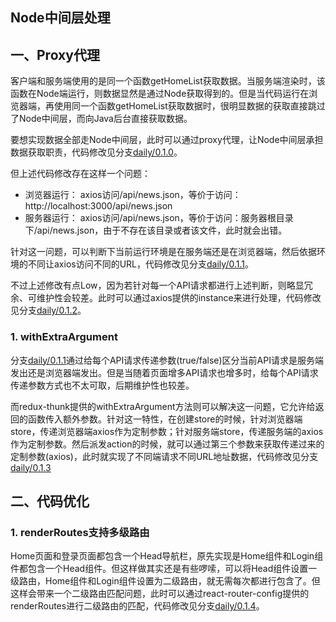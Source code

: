 Node中间层处理
---

## 一、Proxy代理

客户端和服务端使用的是同一个函数getHomeList获取数据。当服务端渲染时，该函数在Node端运行，则数据显然是通过Node获取得到的。但是当代码运行在浏览器端，再使用同一个函数getHomeList获取数据时，很明显数据的获取直接跳过了Node中间层，而向Java后台直接获取数据。

要想实现数据全部走Node中间层，此时可以通过proxy代理，让Node中间层承担数据获取职责，代码修改见分支[daily/0.1.0](https://github.com/Bian2017/ReactSSR/commit/82d16a55a23cf20148beae1916602ea3fb9e7662)。

但上述代码修改存在这样一个问题：

+ 浏览器运行： axios访问/api/news.json，等价于访问：http://localhost:3000/api/news.json
+ 服务器运行： axios访问/api/news.json，等价于访问：服务器根目录下/api/news.json，由于不存在该目录或者该文件，此时就会出错。

针对这一问题，可以判断下当前运行环境是在服务端还是在浏览器端，然后依据环境的不同让axios访问不同的URL，代码修改见分支[daily/0.1.1](https://github.com/Bian2017/ReactSSR/commit/65a9b8509c40c0895ee9d7284d33d85b54cc27d6)。

不过上述修改有点Low，因为若针对每一个API请求都进行上述判断，则略显冗余、可维护性会较差。此时可以通过axios提供的instance来进行处理，代码修改见分支[daily/0.1.2](https://github.com/Bian2017/ReactSSR/commit/1d05358173d26cbfd046e3f4bb41ca5a53161082)。

### 1. withExtraArgument

分支[daily/0.1.1](https://github.com/Bian2017/ReactSSR/commit/1d05358173d26cbfd046e3f4bb41ca5a53161082)通过给每个API请求传递参数(true/false)区分当前API请求是服务端发出还是浏览器端发出。但是当随着页面增多API请求也增多时，给每个API请求传递参数方式也不太可取，后期维护性也较差。

而redux-thunk提供的withExtraArgument方法则可以解决这一问题，它允许给返回的函数传入额外参数。针对这一特性，在创建store的时候，针对浏览器端store，传递浏览器端axios作为定制参数；针对服务端store，传递服务端的axios作为定制参数。然后派发action的时候，就可以通过第三个参数来获取传递过来的定制参数(axios)，此时就实现了不同端请求不同URL地址数据，代码修改见分支[daily/0.1.3](https://github.com/Bian2017/ReactSSR/commit/cd5aaa13f19530bc13dad03ac10fcda6bf58ad6e)


## 二、代码优化

### 1. renderRoutes支持多级路由

Home页面和登录页面都包含一个Head导航栏，原先实现是Home组件和Login组件都包含一个Head组件。但这样做其实还是有些啰嗦，可以将Head组件设置一级路由，Home组件和Login组件设置为二级路由，就无需每次都进行包含了。但这样会带来一个二级路由匹配问题，此时可以通过react-router-config提供的renderRoutes进行二级路由的匹配，代码修改见分支[daily/0.1.4](https://github.com/Bian2017/ReactSSR/commit/c30b3c757161d98826c9401aeaad642822c5ee11)。

